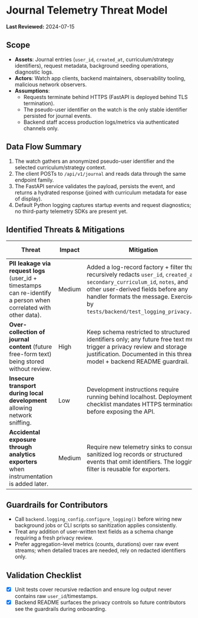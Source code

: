 # Journal Telemetry Threat Model

**Last Reviewed:** 2024-07-15

## Scope
- **Assets**: Journal entries (`user_id`, `created_at`, curriculum/strategy identifiers), request metadata, background seeding operations, diagnostic logs.
- **Actors**: Watch app clients, backend maintainers, observability tooling, malicious network observers.
- **Assumptions**:
  - Requests terminate behind HTTPS (FastAPI is deployed behind TLS termination).
  - The pseudo-user identifier on the watch is the only stable identifier persisted for journal events.
  - Backend staff access production logs/metrics via authenticated channels only.

## Data Flow Summary
1. The watch gathers an anonymized pseudo-user identifier and the selected curriculum/strategy context.
2. The client POSTs to `/api/v1/journal` and reads data through the same endpoint family.
3. The FastAPI service validates the payload, persists the event, and returns a hydrated response (joined with curriculum metadata for ease of display).
4. Default Python logging captures startup events and request diagnostics; no third-party telemetry SDKs are present yet.

## Identified Threats & Mitigations
| Threat | Impact | Mitigation | Residual Risk |
| --- | --- | --- | --- |
| **PII leakage via request logs** (user_id + timestamps can re-identify a person when correlated with other data). | Medium | Added a log-record factory + filter that recursively redacts `user_id`, `created_at`, `secondary_curriculum_id`, `notes`, and other user-derived fields before any handler formats the message. Exercised by `tests/backend/test_logging_privacy.py`. | Low – structured logging sanitization covers nested dicts & sequences. |
| **Over-collection of journal content** (future free-form text) being stored without review. | High | Keep schema restricted to structured identifiers only; any future free text must trigger a privacy review and storage justification. Documented in this threat model + backend README guardrail. | Medium – depends on future feature discipline. |
| **Insecure transport during local development** allowing network sniffing. | Low | Development instructions require running behind localhost. Deployment checklist mandates HTTPS termination before exposing the API. | Low |
| **Accidental exposure through analytics exporters** when instrumentation is added later. | Medium | Require new telemetry sinks to consume sanitized log records or structured events that omit identifiers. The logging filter is reusable for exporters. | Medium – enforcement relies on code review. |

## Guardrails for Contributors
- Call `backend.logging_config.configure_logging()` before wiring new background jobs or CLI scripts so sanitization applies consistently.
- Treat any addition of user-written text fields as a schema change requiring a fresh privacy review.
- Prefer aggregation-level metrics (counts, durations) over raw event streams; when detailed traces are needed, rely on redacted identifiers only.

## Validation Checklist
- [x] Unit tests cover recursive redaction and ensure log output never contains raw `user_id`/timestamps.
- [x] Backend README surfaces the privacy controls so future contributors see the guardrails during onboarding.
